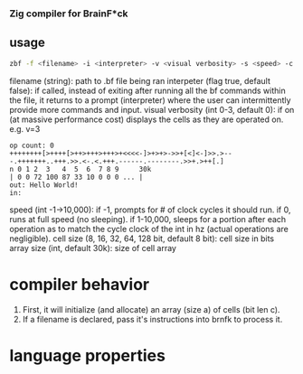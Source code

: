 ### Zig compiler for BrainF*ck

## usage
```bash
zbf -f <filename> -i <interpreter> -v <visual verbosity> -s <speed> -c <cell size> -a <array size>
```
filename (string): path to .bf file being ran
interpeter (flag true, default false): if called, instead of exiting after running all the bf commands within the file, it returns to a prompt (interpreter) where the user can intermittently provide more commands and input.
visual verbosity (int 0-3, default 0): if on (at massive performance cost) displays the cells as they are operated on. 
e.g. v=3
```
op count: 0
++++++++[>++++[>++>+++>+++>+<<<<-]>+>+>->>+[<]<-]>>.>---.+++++++..+++.>>.<-.<.+++.------.--------.>>+.>++[.]
n 0 1 2  3   4  5  6  7 8 9     30k
| 0 0 72 100 87 33 10 0 0 0 ... |
out: Hello World!
in: 
```
speed (int -1->10,000): if -1, prompts for # of clock cycles it should run. if 0, runs at full speed (no sleeping). if 1-10,000, sleeps for a portion after each operation as to match the cycle clock of the int in hz (actual operations are negligible).
cell size (8, 16, 32, 64, 128 bit, default 8 bit): cell size in bits
array size (int, default 30k): size of cell array

# compiler behavior


1. First, it will initialize (and allocate) an array (size a) of cells (bit len c).
2. If a filename is declared, pass it's instructions into brnfk to process it.

# language properties
